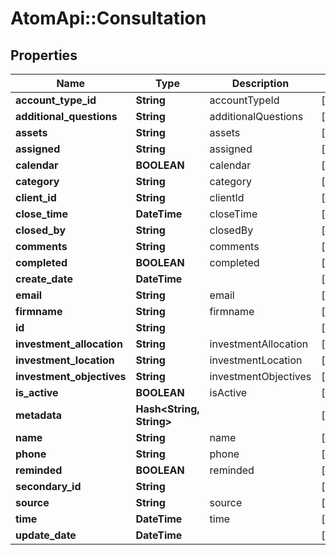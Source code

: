 # AtomApi::Consultation

## Properties
Name | Type | Description | Notes
------------ | ------------- | ------------- | -------------
**account_type_id** | **String** | accountTypeId | [optional] 
**additional_questions** | **String** | additionalQuestions | [optional] 
**assets** | **String** | assets | [optional] 
**assigned** | **String** | assigned | [optional] 
**calendar** | **BOOLEAN** | calendar | [optional] 
**category** | **String** | category | [optional] 
**client_id** | **String** | clientId | [optional] 
**close_time** | **DateTime** | closeTime | [optional] 
**closed_by** | **String** | closedBy | [optional] 
**comments** | **String** | comments | [optional] 
**completed** | **BOOLEAN** | completed | [optional] 
**create_date** | **DateTime** |  | [optional] 
**email** | **String** | email | [optional] 
**firmname** | **String** | firmname | [optional] 
**id** | **String** |  | [optional] 
**investment_allocation** | **String** | investmentAllocation | [optional] 
**investment_location** | **String** | investmentLocation | [optional] 
**investment_objectives** | **String** | investmentObjectives | [optional] 
**is_active** | **BOOLEAN** | isActive | [optional] 
**metadata** | **Hash&lt;String, String&gt;** |  | [optional] 
**name** | **String** | name | [optional] 
**phone** | **String** | phone | [optional] 
**reminded** | **BOOLEAN** | reminded | [optional] 
**secondary_id** | **String** |  | [optional] 
**source** | **String** | source | [optional] 
**time** | **DateTime** | time | [optional] 
**update_date** | **DateTime** |  | [optional] 


